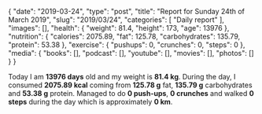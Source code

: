 {
    "date": "2019-03-24",
    "type": "post",
    "title": "Report for Sunday 24th of March 2019",
    "slug": "2019\/03\/24",
    "categories": [
        "Daily report"
    ],
    "images": [],
    "health": {
        "weight": 81.4,
        "height": 173,
        "age": 13976
    },
    "nutrition": {
        "calories": 2075.89,
        "fat": 125.78,
        "carbohydrates": 135.79,
        "protein": 53.38
    },
    "exercise": {
        "pushups": 0,
        "crunches": 0,
        "steps": 0
    },
    "media": {
        "books": [],
        "podcast": [],
        "youtube": [],
        "movies": [],
        "photos": []
    }
}

Today I am <strong>13976 days</strong> old and my weight is <strong>81.4 kg</strong>. During the day, I consumed <strong>2075.89 kcal</strong> coming from <strong>125.78 g</strong> fat, <strong>135.79 g</strong> carbohydrates and <strong>53.38 g</strong> protein. Managed to do <strong>0 push-ups</strong>, <strong>0 crunches</strong> and walked <strong>0 steps</strong> during the day which is approximately <strong>0 km</strong>.